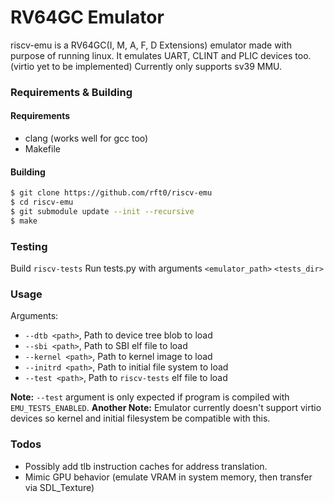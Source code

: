 
# RV64GC Emulator
riscv-emu is a RV64GC(I, M, A, F, D Extensions) emulator made with purpose of running linux.
It emulates UART, CLINT and PLIC devices too. (virtio yet to be implemented)
Currently only supports sv39 MMU.

### Requirements & Building
#### Requirements
* clang (works well for gcc too)
* Makefile
#### Building
```bash
$ git clone https://github.com/rft0/riscv-emu
$ cd riscv-emu
$ git submodule update --init --recursive
$ make
```

### Testing
Build `riscv-tests`
Run tests.py with arguments `<emulator_path>` `<tests_dir>`

### Usage
Arguments:
* `--dtb <path>`, Path to device tree blob to load
* `--sbi <path>`, Path to SBI elf file to load
* `--kernel <path>`, Path to kernel image to load
* `--initrd <path>`, Path to initial file system to load
* `--test <path>`, Path to `riscv-tests` elf file to load

**Note:** `--test` argument is only expected if program is compiled with `EMU_TESTS_ENABLED`.
**Another Note:** Emulator currently doesn't support virtio devices so kernel and initial filesystem be compatible with this.

### Todos
* Possibly add tlb instruction caches for address translation.
* Mimic GPU behavior (emulate VRAM in system memory, then transfer via SDL_Texture)
